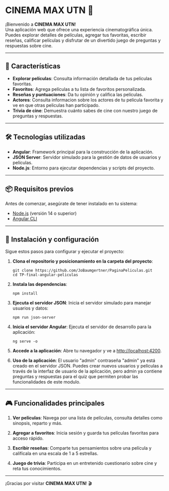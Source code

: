 
# CINEMA MAX UTN 🎥

¡Bienvenido a **CINEMA MAX UTN**!  
Una aplicación web que ofrece una experiencia cinematográfica única. Puedes explorar detalles de películas, agregar tus favoritas, escribir reseñas, calificar películas y disfrutar de un divertido juego de preguntas y respuestas sobre cine.

---

## 🚀 Características

- **Explorar películas**: Consulta información detallada de tus películas favoritas.
- **Favoritos**: Agrega películas a tu lista de favoritos personalizada.
- **Reseñas y puntuaciones**: Da tu opinión y califica las películas.
- **Actores**: Consulta informacion sobre los actores de tu pelicula favorita y ve en que otras peliculas han participado.
- **Trivia de cine**: Demuestra cuánto sabes de cine con nuestro juego de preguntas y respuestas.

---

## 🛠️ Tecnologías utilizadas

- **Angular**: Framework principal para la construcción de la aplicación.
- **JSON Server**: Servidor simulado para la gestión de datos de usuarios y películas.
- **Node.js**: Entorno para ejecutar dependencias y scripts del proyecto.

---

## 📦 Requisitos previos

Antes de comenzar, asegúrate de tener instalado en tu sistema:

- [Node.js](https://nodejs.org/) (versión 14 o superior)
- [Angular CLI](https://angular.io/cli)

---

## 📖 Instalación y configuración

Sigue estos pasos para configurar y ejecutar el proyecto:

1. **Clona el repositorio y posicionamiento en la carpeta del proyecto**:
   ```
   git clone https://github.com/JoBaumgertner/PaginaPeliculas.git
   cd TP-final-angular-peliculas
   ```

2. **Instala las dependencias**:
   ```
   npm install
   ```

3. **Ejecuta el servidor JSON**:
   Inicia el servidor simulado para manejar usuarios y datos:
   ```
   npm run json-server
   ```

4. **Inicia el servidor Angular**:
   Ejecuta el servidor de desarrollo para la aplicación:
   ```
   ng serve -o
   ```

5. **Accede a la aplicación**:
   Abre tu navegador y ve a [http://localhost:4200](http://localhost:4200).

6. **Uso de la aplicación**:
   El usuario "admin" contraseña "admin" ya está creado en el servidor JSON. Puedes crear nuevos usuarios y películas a través de
   la interfaz de usuario de la aplicación, pero admin ya contiene preguntas y respuestas para el quiz que permiten probar las funcionalidades de este modulo. 

---

## 🎮 Funcionalidades principales

1. **Ver películas**:
   Navega por una lista de películas, consulta detalles como sinopsis, reparto y más.

2. **Agregar a favoritos**:
   Inicia sesión y guarda tus películas favoritas para acceso rápido.

3. **Escribir reseñas**:
   Comparte tus pensamientos sobre una película y califícala en una escala de 1 a 5 estrellas.

4. **Juego de trivia**:
   Participa en un entretenido cuestionario sobre cine y reta tus conocimientos.

---

¡Gracias por visitar **CINEMA MAX UTN**! 🎬
